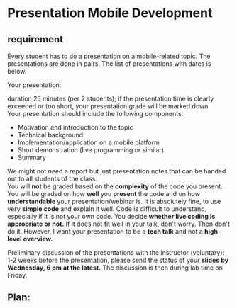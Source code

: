 # Presentation Mobile Development
## requirement
Every student has to do a presentation on a mobile-related topic. The presentations are done in pairs. The list of presentations with dates is below.

Your presentation:

duration 25 minutes (per 2 students); if the presentation time is clearly exceeded or too short, your presentation grade will be marked down.  
Your presentation should include the following components:  
* Motivation and introduction to the topic
* Technical background
* Implementation/application on a mobile platform
* Short demonstration (live programming or similar)
* Summary


We might not need a report but just presentation notes that can be handed out to all students of the class.  
You will **not** be graded based on the **complexity** of the code you present.  You will be graded on how **well** you **present** the code and on how **understandable** your presentation/webinar is. It is absolutely fine, to use very **simple code** and explain it well. Code is difficult to understand, especially if it is not your own code. You decide **whether live coding is appropriate or not.** If it does not fit well in your talk, don't worry. Then don't do it. However, I want your presentation to be a **tech talk** and not a **high-level overview.**

Preliminary discussion of the presentations with the instructor (voluntary): 1-2 weeks before the presentation, please send the status of your **slides by Wednesday, 6 pm at the latest.** The discussion is then during lab time on Friday. 

## Plan:

#### what to show ?
- what is live-data (2 min) :x: no time
- compare live-data with observable pattern (3 min) :x: no time
- how to import live-data (3 min) :heavy_exclamation_mark: show shortly
  - show the gradle import which needs to be done
  - import in your file
  - subscribe any provided live-data
- how to use live-data? (2 - 3 min) :heavy_check_mark: will be shown in live demo
  - observe provided live-data
  - provide live-data to others (from database / static list / api)
- transform live-data (1 min) :heavy_check_mark: will be shown in live demo
- hints / tricks (5 min - or just for handout)
  - use live-data directly in xml  :heavy_check_mark: will be shown in live demo
  - make sure live-data is observed -> else : live-data.value will be empty/default 
  - live-data variations (mutablelivedata, mediatorlivedata, ...)  :heavy_check_mark: will be shown in live demo
  - combining different live-data
  
## idea:
create an app which shows a list of t-shirts. 
t-shirt:
- color
- id
- size
the app can show all t shirts (1 Page)  
shows some icons in a color with a t-shirt displayed on it.

the app can show one t shirt and its information (2 Page)  
show big t shirt icon
show t shirt size (read size in xml to show no need to unpack LiveData objects)  
show t shirt color (use color variable in t-shirt) 
switch to next or previous t-shirt (by select index)
maybe hide previous or next button if index is at 0 or list.length-1

shared ViewModel:
- list of t-shirts (array/list/livedata<list>)
- selected index of list (MutableLiveData<Int>)
- selected t-shirt (observation of selectedIndex, which takes tshirt in list at index)
- color of selected t-shirt (Transformation of selected t-shirt)
  

